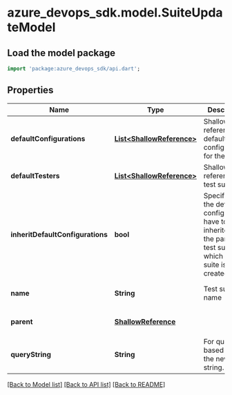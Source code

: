 # azure_devops_sdk.model.SuiteUpdateModel

## Load the model package
```dart
import 'package:azure_devops_sdk/api.dart';
```

## Properties
Name | Type | Description | Notes
------------ | ------------- | ------------- | -------------
**defaultConfigurations** | [**List&lt;ShallowReference&gt;**](ShallowReference.md) | Shallow reference of default configurations for the suite. | [optional] [default to []]
**defaultTesters** | [**List&lt;ShallowReference&gt;**](ShallowReference.md) | Shallow reference of test suite. | [optional] [default to []]
**inheritDefaultConfigurations** | **bool** | Specifies if the default configurations have to be inherited from the parent test suite in which the test suite is created. | [optional] [default to null]
**name** | **String** | Test suite name | [optional] [default to null]
**parent** | [**ShallowReference**](ShallowReference.md) |  | [optional] [default to null]
**queryString** | **String** | For query based suites, the new query string. | [optional] [default to null]

[[Back to Model list]](../README.md#documentation-for-models) [[Back to API list]](../README.md#documentation-for-api-endpoints) [[Back to README]](../README.md)


